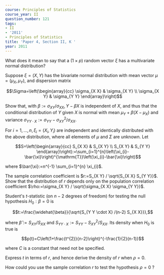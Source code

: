 ```yaml
---
course: Principles of Statistics
course_year: II
question_number: 121
tags:
- II
- '2011'
- Principles of Statistics
title: 'Paper 4, Section II, K '
year: 2011
---
```




What does it mean to say that a $(1 \times p)$ random vector $\xi$ has a multivariate normal distribution?

Suppose $\xi=(X, Y)$ has the bivariate normal distribution with mean vector $\mu=\left(\mu_{X}, \mu_{Y}\right)$, and dispersion matrix

$$\Sigma=\left(\begin{array}{cc}
\sigma_{X X} & \sigma_{X Y} \\
\sigma_{X Y} & \sigma_{Y Y}
\end{array}\right)$$

Show that, with $\beta:=\sigma_{X Y} / \sigma_{X X}, Y-\beta X$ is independent of $X$, and thus that the conditional distribution of $Y$ given $X$ is normal with mean $\mu_{Y}+\beta\left(X-\mu_{X}\right)$ and variance $\sigma_{Y Y \cdot X}:=\sigma_{Y Y}-\sigma_{X Y}^{2} / \sigma_{X X}$.

For $i=1, \ldots, n, \xi_{i}=\left(X_{i}, Y_{i}\right)$ are independent and identically distributed with the above distribution, where all elements of $\mu$ and $\Sigma$ are unknown. Let

$$S=\left(\begin{array}{cc}
S_{X X} & S_{X Y} \\
S_{X Y} & S_{Y Y}
\end{array}\right):=\sum_{i=1}^{n}\left(\xi_{i}-\bar{\xi}\right)^{\mathrm{T}}\left(\xi_{i}-\bar{\xi}\right)$$

where $\bar{\xi}:=n^{-1} \sum_{i=1}^{n} \xi_{i}$.

The sample correlation coefficient is $r:=S_{X Y} / \sqrt{S_{X X} S_{Y Y}}$. Show that the distribution of $r$ depends only on the population correlation coefficient $\rho:=\sigma_{X Y} / \sqrt{\sigma_{X X} \sigma_{Y Y}}$.

Student's $t$-statistic (on $n-2$ degrees of freedom) for testing the null hypothesis $H_{0}: \beta=0$ is

$$t:=\frac{\widehat{\beta}}{\sqrt{S_{Y Y \cdot X} /(n-2) S_{X X}}},$$

where $\widehat{\beta}:=S_{X Y} / S_{X X}$ and $S_{Y Y \cdot X}:=S_{Y Y}-S_{X Y}^{2} / S_{X X}$. Its density when $H_{0}$ is true is

$$p(t)=C\left(1+\frac{t^{2}}{n-2}\right)^{-\frac{1}{2}(n-1)}$$

where $C$ is a constant that need not be specified.

Express $t$ in terms of $r$, and hence derive the density of $r$ when $\rho=0$.

How could you use the sample correlation $r$ to test the hypothesis $\rho=0$ ?